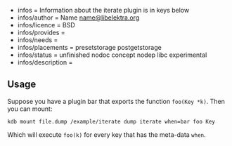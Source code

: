 - infos = Information about the iterate plugin is in keys below
- infos/author = Name <name@libelektra.org>
- infos/licence = BSD
- infos/provides =
- infos/needs =
- infos/placements = presetstorage postgetstorage
- infos/status = unfinished nodoc concept nodep libc experimental
- infos/description =

## Usage ##

Suppose you have a plugin bar that exports the function `foo(Key *k)`.
Then you can mount:

    kdb mount file.dump /example/iterate dump iterate when=bar foo Key

Which will execute `foo(k)` for every key that has the meta-data `when`.
